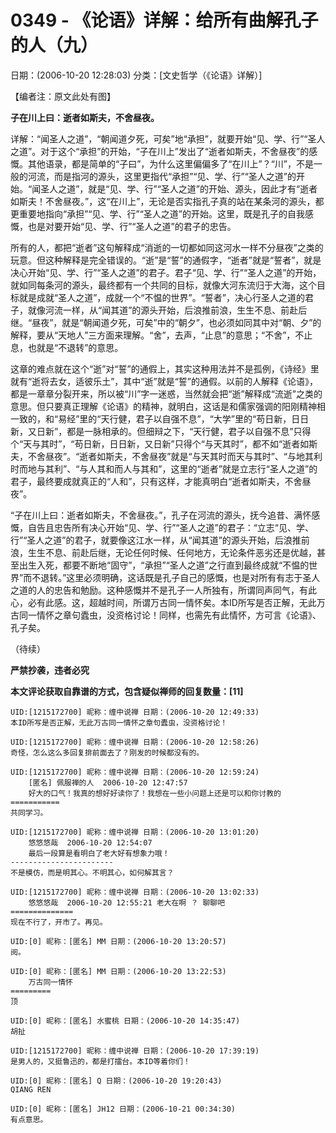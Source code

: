 # 0349 - 《论语》详解：给所有曲解孔子的人（九）
日期：(2006-10-20 12:28:03) 分类：[文史哲学（《论语》详解）]



【编者注：原文此处有图】



**子在川上曰：逝者如斯夫，不舍昼夜。**



详解：“闻圣人之道”，“朝闻道夕死，可矣”地“承担”，就要开始“见、学、行”“圣人之道”。对于这个“承担”的开始，“子在川上”发出了“逝者如斯夫，不舍昼夜”的感慨。其他语录，都是简单的“子曰”，为什么这里偏偏多了“在川上”？“川”，不是一般的河流，而是指河的源头，这里更指代“承担”“见、学、行”“圣人之道”的开始。“闻圣人之道”，就是“见、学、行”“圣人之道”的开始、源头，因此才有“逝者如斯夫！不舍昼夜。”，这“在川上”，无论是否实指孔子真的站在某条河的源头，都更重要地指向“承担”“见、学、行”“圣人之道”的开始。这里，既是孔子的自我感慨，也是对要开始“见、学、行”“圣人之道”的君子的忠告。



所有的人，都把“逝者”这句解释成“消逝的一切都如同这河水一样不分昼夜”之类的玩意。但这种解释是完全错误的。“逝”是“誓”的通假字，“逝者”就是“誓者”，就是决心开始“见、学、行”“圣人之道”的君子。君子“见、学、行”“圣人之道”的开始，就如同每条河的源头，最终都有一个共同的目标，就像大河东流归于大海，这个目标就是成就“圣人之道”，成就一个“不愠的世界”。“誓者”，决心行圣人之道的君子，就像河流一样，从“闻其道”的源头开始，后浪推前浪，生生不息、前赴后继。“昼夜”，就是“朝闻道夕死，可矣”中的“朝夕”，也必须如同其中对“朝、夕”的解释，要从“天地人”三方面来理解。“舍”，去声，“止息”的意思；“不舍”，不止息，也就是“不退转”的意思。



这章的难点就在这个“逝”对“誓”的通假上，其实这种用法并不是孤例，《诗经》里就有“逝将去女，适彼乐土”，其中“逝”就是“誓”的通假。以前的人解释《论语》，都是一章章分裂开来，所以被“川”字一迷惑，当然就会把“逝”解释成“流逝”之类的意思。但只要真正理解《论语》的精神，就明白，这话是和儒家强调的阳刚精神相一致的，和“易经”里的“天行健，君子以自强不息”，“大学”里的“苟日新，日日新，又日新”，都是一脉相承的。但细辩之下，“天行健，君子以自强不息”只得个“天与其时”，“苟日新，日日新，又日新”只得个“与天其时”，都不如“逝者如斯夫，不舍昼夜”。“逝者如斯夫，不舍昼夜”就是“与天其时而天与其时”、“与地其利时而地与其利”、“与人其和而人与其和”，这里的“逝者”就是立志行“圣人之道”的君子，最终要成就真正的“人和”，只有这样，才能真明白“逝者如斯夫，不舍昼夜”。



“子在川上曰：逝者如斯夫，不舍昼夜。”，孔子在河流的源头，抚今追昔、满怀感慨，自告且忠告所有决心开始“见、学、行”“圣人之道”的君子：“立志“见、学、行”“圣人之道”的君子，就要像这江水一样，从“闻其道”的源头开始，后浪推前浪，生生不息、前赴后继，无论任何时候、任何地方，无论条件恶劣还是优越，甚至出生入死，都要不断地“固守”，“承担”“圣人之道”之行直到最终成就“不愠的世界”而不退转。”这里必须明确，这话既是孔子自己的感慨，也是对所有有志于圣人之道的人的忠告和勉励。这种感慨并不是孔子一人所独有，所谓同声同气，有此心，必有此感。这，超越时间，所谓万古同一情怀矣。本ID所写是否正解，无此万古同一情怀之章句蠹虫，没资格讨论！同样，也需先有此情怀，方可言《论语》、孔子矣。



（待续）



**严禁抄袭，违者必究**



**本文评论获取自靠谱的方式，包含疑似禅师的回复数量：[11]**




```
UID:[1215172700] 昵称：缠中说禅 日期：(2006-10-20 12:49:33)
本ID所写是否正解，无此万古同一情怀之章句蠹虫，没资格讨论！
```



```
UID:[1215172700] 昵称：缠中说禅 日期：(2006-10-20 12:58:26)
奇怪，怎么这么多回复排前面去了？刚发的时候都没有的。
```



```
UID:[1215172700] 昵称：缠中说禅 日期：(2006-10-20 12:59:24)
	[匿名] 佩服禅的人  2006-10-20 12:47:57
	好大的口气！我真的想好好读你了！我想在一些小问题上还是可以和你讨教的
===========
共同学习。
```



```
UID:[1215172700] 昵称：缠中说禅 日期：(2006-10-20 13:01:20)
	悠悠悠哉  2006-10-20 12:54:07
	最后一段算是看明白了老大好有想象力哦！
-----------------------
不是模仿，而是明其心。不明其心，如何解其言？
```



```
UID:[1215172700] 昵称：缠中说禅 日期：(2006-10-20 13:02:33)
	悠悠悠哉  2006-10-20 12:55:21 老大在啊 ？ 聊聊吧 
==============
现在不行了，开市了。再见。
```



```
UID:[0] 昵称：[匿名] MM 日期：(2006-10-20 13:20:57)
阅。
```



```
UID:[0] 昵称：[匿名] MM 日期：(2006-10-20 13:22:53)
	万古同一情怀
=========
顶
```



```
UID:[0] 昵称：[匿名] 水蜜桃 日期：(2006-10-20 14:35:47)
胡扯
```



```
UID:[1215172700] 昵称：缠中说禅 日期：(2006-10-20 17:39:19)
是男人的，又挺鲁迅的，都是打擂台。本ID等着你们！
```



```
UID:[0] 昵称：[匿名] Q 日期：(2006-10-20 19:20:43)
QIANG REN
```



```
UID:[0] 昵称：[匿名] JH12 日期：(2006-10-21 00:34:30)
有点意思。
```



